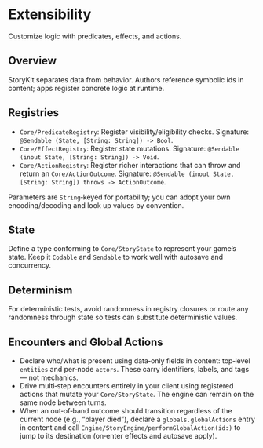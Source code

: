 # Extensibility

Customize logic with predicates, effects, and actions.

## Overview

StoryKit separates data from behavior. Authors reference symbolic ids in content; apps register concrete logic at runtime.

## Registries

- ``Core/PredicateRegistry``: Register visibility/eligibility checks. Signature: `@Sendable (State, [String: String]) -> Bool`.
- ``Core/EffectRegistry``: Register state mutations. Signature: `@Sendable (inout State, [String: String]) -> Void`.
- ``Core/ActionRegistry``: Register richer interactions that can throw and return an ``Core/ActionOutcome``. Signature: `@Sendable (inout State, [String: String]) throws -> ActionOutcome`.

Parameters are `String`‑keyed for portability; you can adopt your own encoding/decoding and look up values by convention.

## State

Define a type conforming to ``Core/StoryState`` to represent your game’s state. Keep it `Codable` and `Sendable` to work well with autosave and concurrency.

## Determinism

For deterministic tests, avoid randomness in registry closures or route any randomness through state so tests can substitute deterministic values.

## Encounters and Global Actions

- Declare who/what is present using data‑only fields in content: top‑level `entities` and per‑node `actors`. These carry identifiers, labels, and tags — not mechanics.
- Drive multi‑step encounters entirely in your client using registered actions that mutate your ``Core/StoryState``. The engine can remain on the same node between turns.
- When an out‑of‑band outcome should transition regardless of the current node (e.g., “player died”), declare a `globals.globalActions` entry in content and call ``Engine/StoryEngine/performGlobalAction(id:)`` to jump to its destination (on‑enter effects and autosave apply).
